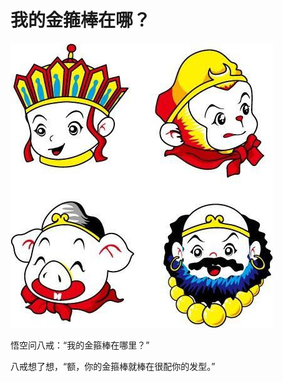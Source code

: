 我的金箍棒在哪？
=====================
![where is my golden cudgel](where-is-my-golden-cudgel.jpg)


悟空问八戒：“我的金箍棒在哪里？”


八戒想了想，“额，你的金箍棒就棒在很配你的发型。”
